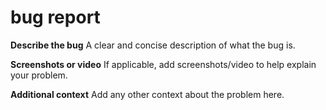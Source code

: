 # bug report

**Describe the bug**
A clear and concise description of what the bug is.

**Screenshots or video**
If applicable, add screenshots/video to help explain your problem.


**Additional context**
Add any other context about the problem here.
